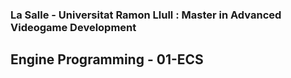 ### La Salle - Universitat Ramon Llull : Master in Advanced Videogame Development
## Engine Programming - 01-ECS

